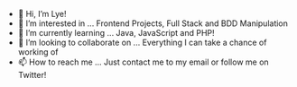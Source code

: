 - 👋 Hi, I’m Lye!
- 👀 I’m interested in ... Frontend Projects, Full Stack and BDD Manipulation
- 🌱 I’m currently learning ... Java, JavaScript and PHP!
- 💞️ I’m looking to collaborate on ... Everything I can take a chance of working of
- 📫 How to reach me ... Just contact me to my email or follow me on Twitter!

<!---
Lye-Frozen-Heart/Lye-Frozen-Heart is a ✨ special ✨ repository because its `README.md` (this file) appears on your GitHub profile.
You can click the Preview link to take a look at your changes.
--->

